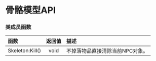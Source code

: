 # 骨骼模型API

### 类成员函数

| 函数 | 返回值 | 描述 |
| :--- | :---: | :--- |
| Skeleton:Kill\(\) | void | 不掉落物品直接清除当前NPC对象。 |

